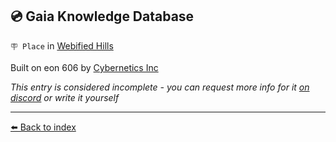 ## 💿 Gaia Knowledge Database

`🪧 Place` in [Webified Hills](/webified_hills.md)

Built on eon 606 by [Cybernetics Inc](/cybernetics_inc.md)

_This entry is considered incomplete - you can request more info for it [on discord](<https://discord.com/channels/562910943848169472/1173922660489633802>) or write it yourself_


----------
[⬅️ Back to index](/index.md#9340_s)